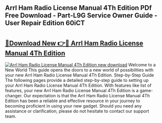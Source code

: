 ## Arrl Ham Radio License Manual 4Th Edition PDf Free Download - Part-L9G Service Owner Guide - User Repair Edition 60iCT

# <h2><a href="http://bc37192.oget.top/?id=Arrl+Ham+Radio+License+Manual+4Th+Edition">🔗Download New 👉🔴 Arrl Ham Radio License Manual 4Th Edition</a></h2>

[![Arrl Ham Radio License Manual 4Th Edition new download](https://i.imgur.com/5g1atiW.png)](http://bc37192.oget.top/?id=Arrl+Ham+Radio+License+Manual+4Th+Edition)
Welcome to a New World This guide opens the doors to a new world of possibilities with your new Arrl Ham Radio License Manual 4Th Edition. Step-by-Step Guide The following pages provide a detailed step-by-step guide to setting up your Arrl Ham Radio License Manual 4Th Edition. With features like list of features, your new Arrl Ham Radio License Manual 4Th Edition is a game-changer. Our expectation is that the Arrl Ham Radio License Manual 4Th Edition has been a reliable and effective resource in your journey to becoming proficient in using your new gadget. Should you need any assistance or clarification, please do not hesitate to contact our support team.
